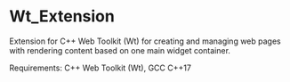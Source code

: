 # Wt_Extension
Extension for C++ Web Toolkit (Wt) for creating and managing 
web pages with rendering content based on one main widget container.

Requirements: C++ Web Toolkit (Wt), GCC C++17
